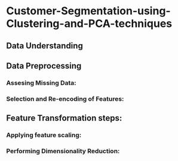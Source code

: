 # Customer-Segmentation-using-Clustering-and-PCA-techniques


## Data Understanding 

## Data Preprocessing

### Assesing Missing Data:  

### Selection and Re-encoding of Features:

## Feature Transformation steps:

### Applying feature scaling:

### Performing Dimensionality Reduction:


